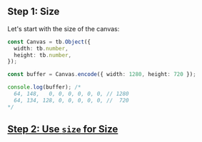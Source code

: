 ## Step 1: Size

Let's start with the size of the canvas:

```ts
const Canvas = tb.Object({
  width: tb.number,
  height: tb.number,
});

const buffer = Canvas.encode({ width: 1280, height: 720 });

console.log(buffer); /*
  64, 148,   0, 0, 0, 0, 0, 0, // 1280
  64, 134, 128, 0, 0, 0, 0, 0, //  720
*/
```

## [Step 2: Use `size` for Size](../step02/README.md)

